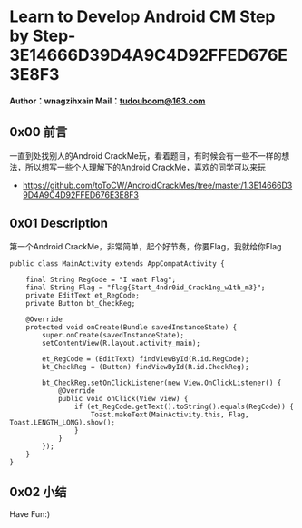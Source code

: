 # Learn to Develop Android CM Step by Step-3E14666D39D4A9C4D92FFED676E3E8F3

**Author：wnagzihxain
Mail：tudouboom@163.com**

## 0x00 前言
一直到处找别人的Android CrackMe玩，看着题目，有时候会有一些不一样的想法，所以想写一些个人理解下的Android CrackMe，喜欢的同学可以来玩
- https://github.com/toToCW/AndroidCrackMes/tree/master/1.3E14666D39D4A9C4D92FFED676E3E8F3


## 0x01 Description
第一个Android CrackMe，非常简单，起个好节奏，你要Flag，我就给你Flag
```
public class MainActivity extends AppCompatActivity {

    final String RegCode = "I want Flag";
    final String Flag = "flag{Start_4ndr0id_Crack1ng_w1th_m3}";
    private EditText et_RegCode;
    private Button bt_CheckReg;

    @Override
    protected void onCreate(Bundle savedInstanceState) {
        super.onCreate(savedInstanceState);
        setContentView(R.layout.activity_main);

        et_RegCode = (EditText) findViewById(R.id.RegCode);
        bt_CheckReg = (Button) findViewById(R.id.CheckReg);

        bt_CheckReg.setOnClickListener(new View.OnClickListener() {
            @Override
            public void onClick(View view) {
                if (et_RegCode.getText().toString().equals(RegCode)) {
                    Toast.makeText(MainActivity.this, Flag, Toast.LENGTH_LONG).show();
                }
            }
        });
    }
}
```

## 0x02 小结
Have Fun:)








































